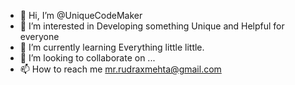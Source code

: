 - 👋 Hi, I’m @UniqueCodeMaker
- 👀 I’m interested in Developing something Unique and Helpful for everyone
- 🌱 I’m currently learning Everything little little.
- 💞️ I’m looking to collaborate on ...
- 📫 How to reach me mr.rudraxmehta@gmail.com

<!---
UniqueCodeMaker/UniqueCodeMaker is a ✨ special ✨ repository because its `README.md` (this file) appears on your GitHub profile.
You can click the Preview link to take a look at your changes.
--->
